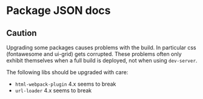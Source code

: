 # Package JSON docs

## Caution

Upgrading some packages causes problems with the build.
In particular css (fontawesome and ui-grid) gets corrupted.
These problems often only exhibit themselves when a full 
build is deployed, not when using `dev-server`.

The following libs should be upgraded with care:

- `html-webpack-plugin` 4.x seems to break
- `url-loader` 4.x seems to break

